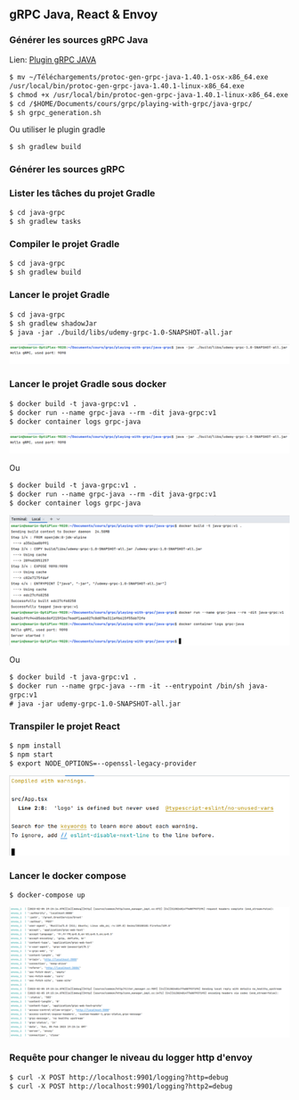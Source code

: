 ## gRPC Java, React & Envoy

### Générer les sources gRPC Java

Lien: [Plugin gRPC JAVA](https://repo1.maven.org/maven2/io/grpc/protoc-gen-grpc-java/1.52.1/)

```shell
$ mv ~/Téléchargements/protoc-gen-grpc-java-1.40.1-osx-x86_64.exe /usr/local/bin/protoc-gen-grpc-java-1.40.1-linux-x86_64.exe
$ chmod +x /usr/local/bin/protoc-gen-grpc-java-1.40.1-linux-x86_64.exe
$ cd /$HOME/Documents/cours/grpc/playing-with-grpc/java-grpc/
$ sh grpc_generation.sh
```
Ou utiliser le plugin gradle

```shell
$ sh gradlew build
```

### Générer les sources gRPC

### Lister les tâches du projet Gradle

```shell
$ cd java-grpc
$ sh gradlew tasks 
```
### Compiler le projet Gradle

```shell
$ cd java-grpc
$ sh gradlew build 
```

### Lancer le projet Gradle

```shell
$ cd java-grpc
$ sh gradlew shadowJar
$ java -jar ./build/libs/udemy-grpc-1.0-SNAPSHOT-all.jar
```

![gRPC JAVA](images/gradle-grpc.png)

### Lancer le projet Gradle sous docker

```shell
$ docker build -t java-grpc:v1 .
$ docker run --name grpc-java --rm -dit java-grpc:v1
$ docker container logs grpc-java
```

![gRPC JAVA](images/gradle-grpc.png)

Ou

```shell
$ docker build -t java-grpc:v1 .
$ docker run --name grpc-java --rm -dit java-grpc:v1
$ docker container logs grpc-java
```

![gRPC JAVA Docker](images/grpc-java-docker.png)

Ou

```shell
$ docker build -t java-grpc:v1 .
$ docker run --name grpc-java --rm -it --entrypoint /bin/sh java-grpc:v1
# java -jar udemy-grpc-1.0-SNAPSHOT-all.jar
```

### Transpiler le projet React

```shell
$ npm install
$ npm start
$ export NODE_OPTIONS=--openssl-legacy-provider
```
![gRPC React](images/react-grpc.png)

### Lancer le docker compose

```shell
$ docker-compose up
```

![gRPC Docker Compose](images/docker-compose-grpc.png)

### Requête pour changer le niveau du logger http d'envoy

```shell
$ curl -X POST http://localhost:9901/logging?http=debug
$ curl -X POST http://localhost:9901/logging?http2=debug
```
